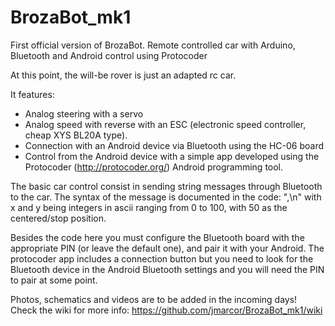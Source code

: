 # BrozaBot_mk1
First official version of BrozaBot. Remote controlled car with Arduino, Bluetooth and Android control using Protocoder

At this point, the will-be rover is just an adapted rc car.

It features:
  - Analog steering with a servo
  - Analog speed with reverse with an ESC (electronic speed controller, cheap XYS BL20A type).
  - Connection with an Android device via Bluetooth using the HC-06 board
  - Control from the Android device with a simple app developed using the Protocoder (http://protocoder.org/) Android programming tool.

The basic car control consist in sending string messages through Bluetooth to the car. The syntax of the message is documented in the code: "<x>,<y>\n" with x and y being integers in ascii ranging from 0 to 100, with 50 as the centered/stop position.

Besides the code here you must configure the Bluetooth board with the appropriate PIN (or leave the default one), and pair it with your Android. The protocoder app includes a connection button but you need to look for the Bluetooth device in the Android Bluetooth settings and you will need the PIN to pair at some point.

Photos, schematics and videos are to be added in the incoming days!
Check the wiki for more info: https://github.com/jmarcor/BrozaBot_mk1/wiki
